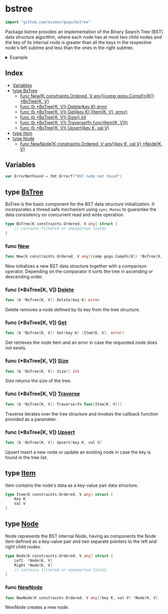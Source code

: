 <!-- Code generated by gomarkdoc. DO NOT EDIT -->

# bstree

```go
import "github.com/esimov/gogu/bstree"
```

Package bstree provides an implementation of the Binary Search Tree \(BST\) data structure algorithm, where each node has at most two child nodes and the key of its internal node is greater than all the keys in the respective node's left subtree and less than the ones in the right subtree.

<details><summary>Example</summary>
<p>

```go
{
	bst := New[int, string](func(a, b int) bool {
		return a < b
	})

	bst.Upsert(10, "foo")
	bst.Upsert(-1, "baz")
	bst.Upsert(2, "bar")
	bst.Upsert(-4, "qux")

	fmt.Println(bst.Size())

	tree := []string{}
	bst.Traverse(func(item Item[int, string]) {
		node, _ := bst.Get(item.Key)
		tree = append(tree, node.Val)
	})
	fmt.Println(tree)

	for key := range tree {
		bst.Delete(key)
	}

	fmt.Println(bst.Size())

}
```

#### Output

```
4
[qux baz bar foo]
0
```

</p>
</details>

## Index

- [Variables](<#variables>)
- [type BsTree](<#type-bstree>)
  - [func New[K constraints.Ordered, V any](comp gogu.CompFn[K]) *BsTree[K, V]](<#func-new>)
  - [func (b *BsTree[K, V]) Delete(key K) error](<#func-bstreek-v-delete>)
  - [func (b *BsTree[K, V]) Get(key K) (Item[K, V], error)](<#func-bstreek-v-get>)
  - [func (b *BsTree[K, V]) Size() int](<#func-bstreek-v-size>)
  - [func (b *BsTree[K, V]) Traverse(fn func(Item[K, V]))](<#func-bstreek-v-traverse>)
  - [func (b *BsTree[K, V]) Upsert(key K, val V)](<#func-bstreek-v-upsert>)
- [type Item](<#type-item>)
- [type Node](<#type-node>)
  - [func NewNode[K constraints.Ordered, V any](key K, val V) *Node[K, V]](<#func-newnode>)


## Variables

```go
var ErrorNotFound = fmt.Errorf("BST node not found")
```

## type [BsTree](<https://github.com/esimov/gogu/blob/master/bstree/bstree.go#L44-L49>)

BsTree is the basic component for the BST data structure initialization. It incorporates a thread safe mechanism using `sync.Mutex` to guarantee the data consistency on concurrent read and write operation.

```go
type BsTree[K constraints.Ordered, V any] struct {
    // contains filtered or unexported fields
}
```

### func [New](<https://github.com/esimov/gogu/blob/master/bstree/bstree.go#L53>)

```go
func New[K constraints.Ordered, V any](comp gogu.CompFn[K]) *BsTree[K, V]
```

New initializes a new BST data structure together with a comparison operator. Depending on the comparator it sorts the tree in ascending or descending order.

### func \(\*BsTree\[K, V\]\) [Delete](<https://github.com/esimov/gogu/blob/master/bstree/bstree.go#L134>)

```go
func (b *BsTree[K, V]) Delete(key K) error
```

Delete removes a node defined by its key from the tree structure.

### func \(\*BsTree\[K, V\]\) [Get](<https://github.com/esimov/gogu/blob/master/bstree/bstree.go#L69>)

```go
func (b *BsTree[K, V]) Get(key K) (Item[K, V], error)
```

Get retrieves the node item and an error in case the requested node does not exists.

### func \(\*BsTree\[K, V\]\) [Size](<https://github.com/esimov/gogu/blob/master/bstree/bstree.go#L61>)

```go
func (b *BsTree[K, V]) Size() int
```

Size returns the size of the tree.

### func \(\*BsTree\[K, V\]\) [Traverse](<https://github.com/esimov/gogu/blob/master/bstree/bstree.go#L183>)

```go
func (b *BsTree[K, V]) Traverse(fn func(Item[K, V]))
```

Traverse iterates over the tree structure and invokes the callback function provided as a parameter.

### func \(\*BsTree\[K, V\]\) [Upsert](<https://github.com/esimov/gogu/blob/master/bstree/bstree.go#L92>)

```go
func (b *BsTree[K, V]) Upsert(key K, val V)
```

Upsert insert a new node or update an existing node in case the key is found in the tree list.

## type [Item](<https://github.com/esimov/gogu/blob/master/bstree/bstree.go#L18-L21>)

Item contains the node's data as a key\-value pair data structure.

```go
type Item[K constraints.Ordered, V any] struct {
    Key K
    Val V
}
```

## type [Node](<https://github.com/esimov/gogu/blob/master/bstree/bstree.go#L25-L29>)

Node represents the BST internal Node, having as components the Node item defined as a key\-value pair and two separate pointers to the left and right child nodes.

```go
type Node[K constraints.Ordered, V any] struct {
    Left  *Node[K, V]
    Right *Node[K, V]
    // contains filtered or unexported fields
}
```

### func [NewNode](<https://github.com/esimov/gogu/blob/master/bstree/bstree.go#L32>)

```go
func NewNode[K constraints.Ordered, V any](key K, val V) *Node[K, V]
```

NewNode creates a new node.



